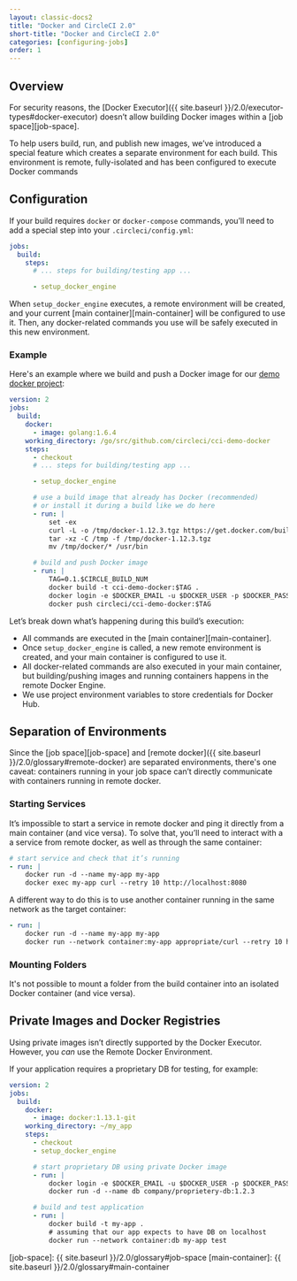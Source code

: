 ```yaml
---
layout: classic-docs2
title: "Docker and CircleCI 2.0"
short-title: "Docker and CircleCI 2.0"
categories: [configuring-jobs]
order: 1
---
```


## Overview
For security reasons, the [Docker Executor]({{ site.baseurl }}/2.0/executor-types#docker-executor) doesn’t allow building Docker images within a [job space][job-space].

To help users build, run, and publish new images, we’ve introduced a special feature which creates a separate environment for each build. This environment is remote, fully-isolated and has been configured to execute Docker commands

## Configuration
If your build requires `docker` or `docker-compose` commands, you’ll need to add a special step into your `.circleci/config.yml`:

```YAML
jobs:
  build:
    steps:
      # ... steps for building/testing app ...

      - setup_docker_engine
```

When `setup_docker_engine` executes, a remote environment will be created, and your current [main container][main-container] will be configured to use it. Then, any docker-related commands you use will be safely executed in this new environment.

### Example
Here's an example where we build and push a Docker image for our [demo docker project](https://github.com/circleci/cci-demo-docker):

```YAML
version: 2
jobs:
  build:
    docker:
      - image: golang:1.6.4
    working_directory: /go/src/github.com/circleci/cci-demo-docker
    steps:
      - checkout
      # ... steps for building/testing app ...

      - setup_docker_engine

      # use a build image that already has Docker (recommended)
      # or install it during a build like we do here
      - run: |
          set -ex
          curl -L -o /tmp/docker-1.12.3.tgz https://get.docker.com/builds/Linux/x86_64/docker-1.12.3.tgz
          tar -xz -C /tmp -f /tmp/docker-1.12.3.tgz
          mv /tmp/docker/* /usr/bin

      # build and push Docker image
      - run: |
          TAG=0.1.$CIRCLE_BUILD_NUM
          docker build -t cci-demo-docker:$TAG .
          docker login -e $DOCKER_EMAIL -u $DOCKER_USER -p $DOCKER_PASS
          docker push circleci/cci-demo-docker:$TAG
```

Let’s break down what’s happening during this build’s execution:

- All commands are executed in the [main container][main-container].
- Once `setup_docker_engine` is called, a new remote environment is created, and your main container is configured to use it.
- All docker-related commands are also executed in your main container, but building/pushing images and running containers happens in the remote Docker Engine.
- We use project environment variables to store credentials for Docker Hub.

## Separation of Environments
Since the [job space][job-space] and [remote docker]({{ site.baseurl }}/2.0/glossary#remote-docker) are separated environments, there's one caveat: containers running in your job space can’t directly communicate with containers running in remote docker.

### Starting Services
It’s impossible to start a service in remote docker and ping it directly from a main container (and vice versa). To solve that, you’ll need to interact with a a service from remote docker, as well as through the same container:

```YAML
# start service and check that it’s running
- run: |
    docker run -d --name my-app my-app
    docker exec my-app curl --retry 10 http://localhost:8080
```

A different way to do this is to use another container running in the same network as the target container:

```YAML
- run: |
    docker run -d --name my-app my-app
    docker run --network container:my-app appropriate/curl --retry 10 http://localhost:8080
```

### Mounting Folders
It's not possible to mount a folder from the build container into an isolated Docker container (and vice versa).

## Private Images and Docker Registries
Using private images isn’t directly supported by the Docker Executor. However, you _can_ use the Remote Docker Environment.

If your application requires a proprietary DB for testing, for example:

```YAML
version: 2
jobs:
  build:
    docker:
      - image: docker:1.13.1-git
    working_directory: ~/my_app
    steps:
      - checkout
      - setup_docker_engine

      # start proprietary DB using private Docker image
      - run: |
          docker login -e $DOCKER_EMAIL -u $DOCKER_USER -p $DOCKER_PASS
          docker run -d --name db company/proprietery-db:1.2.3

      # build and test application
      - run: |
          docker build -t my-app .
          # assuming that our app expects to have DB on localhost
          docker run --network container:db my-app test
```

[job-space]: {{ site.baseurl }}/2.0/glossary#job-space
[main-container]: {{ site.baseurl }}/2.0/glossary#main-container
